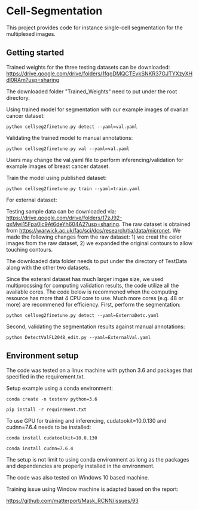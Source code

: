 # Cell-Segmentation
This project provides code for instance single-cell segmentation for the multiplexed images.

## Getting started
Trained weights for the three testing datasets can be downloaded:
https://drive.google.com/drive/folders/1fqgDMQCTEvkSNKR37GJTYXzyXHdl0RAm?usp=sharing

The downloaded folder "Trained_Weights" need to put under the root directory.

Using trained model for segmentation with our example images of ovarian cancer dataset:

```
python cellseg2finetune.py detect --yaml=val.yaml
```

Validating the trained model to manual annotations:
```
python cellseg2finetune.py val --yaml=val.yaml
```
Users may change the val.yaml file to perform inferencing/validation for example images of breast cancer dataset.

Train the model using published dataset:
```
python cellseg2finetune.py train --yaml=train.yaml
```

For external dataset:

Testing sample data can be downloaded via: https://drive.google.com/drive/folders/17zJ92-qxMwi15Fpa0lc9At6deYh604A2?usp=sharing. The raw dataset is obtained from https://warwick.ac.uk/fac/sci/dcs/research/tia/data/micronet. We made the following changes from the raw dataset: 1) we creat the color images from the raw dataset, 2) we expanded the original contours to allow touching contours. 

The downloaded data folder needs to put under the directory of TestData along with the other two datasets.

Since the exteranl dataset has much larger imgae size, we used multiprocssing for computing validation results, 
the code utilize all the available cores. The code below is recommened when the computing resource has more that 4 CPU core to use. Much more cores (e.g. 48 or more) are recommened for efficiency.
First, perform the segmentation:
```
python cellseg2finetune.py detect --yaml=ExternaDetc.yaml
```
Second, validating the segmentation results against manual annotations:
```
python DetectValFL2048_edit.py --yaml=ExternalVal.yaml
```


## Environment setup
The code was tested on a linux machine with python 3.6 and packages that specified in the requirement.txt.

Setup example using a conda environment:
```
conda create -n testenv python=3.6
```
```
pip install -r requirement.txt
```

To use GPU for training and inferencing, cudatookit=10.0.130 and cudnn=7.6.4 needs to be installed:
```
conda install cudatoolkit=10.0.130
```
```
conda install cudnn=7.6.4
```

The setup is not limit to using conda environment as long as the packages and dependencies are properly installed in the environment.

The code was also tested on Windows 10 based machine. 

Training issue using Window machine is adapted based on the report:

https://github.com/matterport/Mask_RCNN/issues/93
